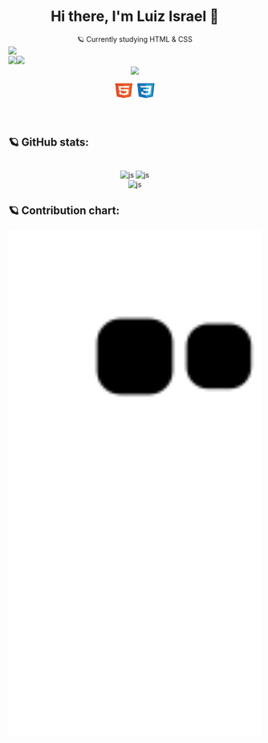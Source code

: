 <header>
 <!--
💫 Introduction:
-->

<h1> Hi there, I'm Luiz Israel 🚀 </h1>
🪐 Currently studying HTML & CSS
<div align="left">
<img src="https://komarev.com/ghpvc/?username=luizisraelcoelho&label=PROFILE+VIEWS">
</div>

<!--
🔗 Linkedin and email hyperlink:
-->
  <div style="display: flex">
    <a href="https://www.linkedin.com/in/luiz-israel/" target="_blank" rel="noopener"><img src="https://img.shields.io/badge/-LinkedIn-%230077B5?style=for-the-badge&logo=linkedin&logoColor=white">
    </a>
    <a href="mailto: luizisraelcoelho@gmail.com" target="_blank"><img src="https://img.shields.io/badge/-Gmail-%23333?style=for-the-badge&logo=gmail&logoColor=white">
    </a>
  </div>

<!--
👾 Gif:
-->
 
<div align="center">
 <img align="center" src="https://github.com/luzisraelcoelho/luizisrael/blob/main/giphy.gif">
</div>

</div>
<div style="display: inline_block"><br>
 
  <img align="center" alt="Rafa-HTML" height="30" width="40" src="https://raw.githubusercontent.com/devicons/devicon/master/icons/html5/html5-original.svg">
  <img align="center" alt="Rafa-CSS" height="30" width="40" src="https://raw.githubusercontent.com/devicons/devicon/master/icons/css3/css3-original.svg">
  
</div>
<br>
</header>
<main>
<h2> 🪐 GitHub stats: </h2>
<br>
<!--
📖 Read me status:
-->

  <div align="center">
   <img height=140em align="center" src="https://github-readme-stats.vercel.app/api?username=luizisraelcoelho&hide=contribs,prs&show_icons=true&theme=tokyonight" alt="js"/>
   <img height=140em align="center" src="http://github-readme-streak-stats.herokuapp.com?user=luizisraelcoelho&theme=tokyonight" alt="js"/>
  </div>

  <div align="center">
   <img height=152em align="center" src="https://github-readme-stats.vercel.app/api/top-langs/?username=luizisraelcoelho&&layout=compact&theme=tokyonight" alt="js"/>
  </div>

<!--
🐍📊 Snake game contribution chart:
-->

<h2> 🪐 Contribution chart: </h2>
 <div align="center">
<img width=870 src="https://github.com/luizisraelcoelho/luizisraelcoelho/blob/output/github-contribution-grid-snake.svg" alt="snake"/>
</div>


</main>
